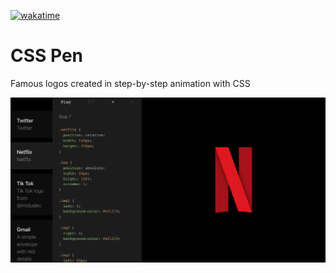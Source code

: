 [![wakatime](https://wakatime.com/badge/user/c8d2802f-0742-4964-bd79-1cb374b6de43/project/84223879-6d76-45d7-97ef-da701a20bcf6.svg)](#)

# CSS Pen

Famous logos created in step-by-step animation with CSS

![](public/csspen_og.png)
